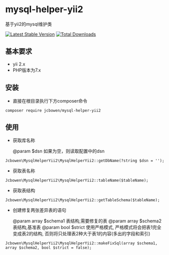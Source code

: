# mysql-helper-yii2
<p>
  基于yii2的mysql维护类
</p>

[![Latest Stable Version](https://img.shields.io/packagist/v/jcbowen/mysql-helper-yii2.svg)](https://packagist.org/packages/jcbowen/mysql-helper-yii2)
[![Total Downloads](https://img.shields.io/packagist/dt/jcbowen/mysql-helper-yii2.svg)](https://packagist.org/packages/jcbowen/mysql-helper-yii2)

基本要求
------------

- yii 2.x
- PHP版本为7.x

安装
-------------
- 直接在根目录执行下方composer命令
```
composer require jcbowen/mysql-helper-yii2
```

使用
-------------
- 获取库名称

  @param $dsn 如果为空，则读取配置中的dsn
```
Jcbowen\MysqlHelperYii2\MysqlHelperYii2::getDbName(?string $dsn = '');
```
- 获取表名称
```
Jcbowen\MysqlHelperYii2\MysqlHelperYii2::tableName($tableName);
```
- 获取表结构
```
Jcbowen\MysqlHelperYii2\MysqlHelperYii2::getTableSchema($tableName);
```
- 创建修复两张差异表的语句

  @param array $schema1 表结构,需要修复的表 
  @param array $schema2 表结构,基准表
  @param bool $strict 使用严格模式, 严格模式将会把表1完全变成表2的结构, 否则将只处理表2种大于表1的内容(多出的字段和索引)
```
Jcbowen\MysqlHelperYii2\MysqlHelperYii2::makeFixSql(array $schema1, array $schema2, bool $strict = false);
```



